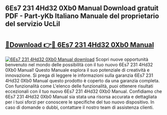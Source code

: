 ## 6Es7 231 4Hd32 0Xb0 Manual Download gratuit PDF - Part-yKb Italiano Manuale del proprietario del servizio UcLiI

# <h2><a href="http://dfaig48.blite.top/?on=6Es7+231+4Hd32+0Xb0+Manual">🔗Download 👉🔴 6Es7 231 4Hd32 0Xb0 Manual</a></h2>

[![6Es7 231 4Hd32 0Xb0 Manual download](https://i.imgur.com/lujVjoI.png)](http://dfaig48.blite.top/?on=6Es7+231+4Hd32+0Xb0+Manual)
Scopri nuove opportunità benvenuto nel mondo delle possibilità con il tuo nuovo 6Es7 231 4Hd32 0Xb0 Manual! Questo Manuale esplora il suo potenziale di creatività e innovazione. Si prega di leggere le informazioni sulla garanzia 6Es7 231 4Hd32 0Xb0 Manual questo prodotto è coperto da una garanzia completa. Con funzionalità come L'elenco delle funzionalità, puoi ottenere risultati eccezionali con il tuo nuovo 6Es7 231 4Hd32 0Xb0 Manual. Confidiamo che 6Es7 231 4Hd32 0Xb0 Manual sia stata una risorsa accurata e dettagliata per i tuoi sforzi per conoscere le specifiche del tuo nuovo dispositivo. In caso di domande o dubbi, contattare il nostro team di assistenza clienti.
